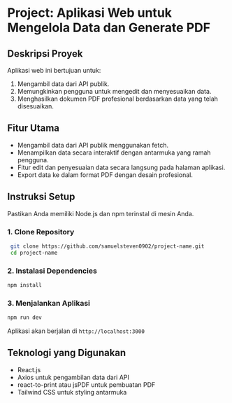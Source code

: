 # Project: Aplikasi Web untuk Mengelola Data dan Generate PDF

## Deskripsi Proyek
Aplikasi web ini bertujuan untuk:
1. Mengambil data dari API publik.
2. Memungkinkan pengguna untuk mengedit dan menyesuaikan data.
3. Menghasilkan dokumen PDF profesional berdasarkan data yang telah disesuaikan.

## Fitur Utama
- Mengambil data dari API publik menggunakan fetch.
- Menampilkan data secara interaktif dengan antarmuka yang ramah pengguna.
- Fitur edit dan penyesuaian data secara langsung pada halaman aplikasi.
- Export data ke dalam format PDF dengan desain profesional.

## Instruksi Setup
Pastikan Anda memiliki Node.js dan npm terinstal di mesin Anda.

### 1. Clone Repository
```bash
 git clone https://github.com/samuelsteven0902/project-name.git
 cd project-name
```

### 2. Instalasi Dependencies
```bash
npm install
```

### 3. Menjalankan Aplikasi
```bash
npm run dev
```
Aplikasi akan berjalan di `http://localhost:3000`

## Teknologi yang Digunakan
- React.js
- Axios untuk pengambilan data dari API
- react-to-print atau jsPDF untuk pembuatan PDF
- Tailwind CSS untuk styling antarmuka

